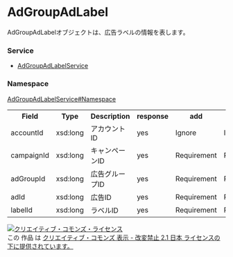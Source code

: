 # AdGroupAdLabel
AdGroupAdLabelオブジェクトは、広告ラベルの情報を表します。

### Service
+ [AdGroupAdLabelService](../../services/AdGroupAdLabelService.md)

### Namespace
[AdGroupAdLabelService#Namespace](../../services/AdGroupAdLabelService.md#namespace)

<table>
 <tr>
  <th>Field</th>
  <th>Type</th>
  <th>Description</th>
  <th>response</th>
  <th>add</th>
  <th>remove</th>
 </tr>
 <tr>
  <td>accountId</td>
  <td>xsd:long</td>
  <td>アカウントID</td>
  <td>yes</td>
  <td>Ignore</td>
  <td>Ignore</td>
 </tr>
 <tr>
  <td>campaignId</td>
  <td>xsd:long</td>
  <td>キャンペーンID</td>
  <td>yes</td>
  <td>Requirement</td>
  <td>Requirement</td>
 </tr>
 <tr>
  <td>adGroupId</td>
  <td>xsd:long</td>
  <td>広告グループID</td>
  <td>yes</td>
  <td>Requirement</td>
  <td>Requirement</td>
 </tr>
 <tr>
  <td>adId</td>
  <td>xsd:long</td>
  <td>広告ID</td>
  <td>yes</td>
  <td>Requirement</td>
  <td>Requirement</td>
 </tr>
 <tr>
  <td>labelId</td>
  <td>xsd:long</td>
  <td>ラベルID</td>
  <td>yes</td>
  <td>Requirement</td>
  <td>Requirement</td>
 </tr>
</table>

<a rel="license" href="http://creativecommons.org/licenses/by-nd/2.1/jp/"><img alt="クリエイティブ・コモンズ・ライセンス" style="border-width:0" src="https://i.creativecommons.org/l/by-nd/2.1/jp/88x31.png" /></a><br />この 作品 は <a rel="license" href="http://creativecommons.org/licenses/by-nd/2.1/jp/">クリエイティブ・コモンズ 表示 - 改変禁止 2.1 日本 ライセンスの下に提供されています。</a>
